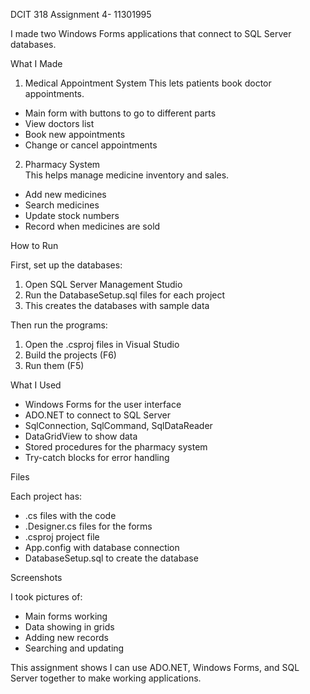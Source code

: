 DCIT 318 Assignment 4- 11301995

 I made two Windows Forms applications that connect to SQL Server databases.

What I Made

1. Medical Appointment System
This lets patients book doctor appointments.

- Main form with buttons to go to different parts
- View doctors list
- Book new appointments
- Change or cancel appointments

2. Pharmacy System  
This helps manage medicine inventory and sales.

- Add new medicines
- Search medicines
- Update stock numbers
- Record when medicines are sold

How to Run

First, set up the databases:
1. Open SQL Server Management Studio
2. Run the DatabaseSetup.sql files for each project
3. This creates the databases with sample data

Then run the programs:
1. Open the .csproj files in Visual Studio
2. Build the projects (F6)
3. Run them (F5)

What I Used

- Windows Forms for the user interface
- ADO.NET to connect to SQL Server
- SqlConnection, SqlCommand, SqlDataReader
- DataGridView to show data
- Stored procedures for the pharmacy system
- Try-catch blocks for error handling

Files

Each project has:
- .cs files with the code
- .Designer.cs files for the forms
- .csproj project file
- App.config with database connection
- DatabaseSetup.sql to create the database

Screenshots

I took pictures of:
- Main forms working
- Data showing in grids
- Adding new records
- Searching and updating

This assignment shows I can use ADO.NET, Windows Forms, and SQL Server together to make working applications.
